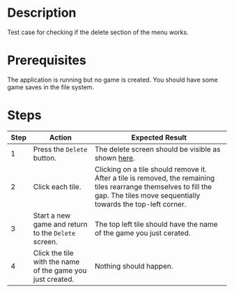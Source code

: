 # Description
Test case for checking if the delete section of the menu works.

# Prerequisites
The application is running but no game is created. 
You should have some game saves in the file system.

# Steps
| Step | Action | Expected Result |
| -------- | -------- | -------- |
| 1 | Press the `Delete` button. | The delete screen should be visible as shown [here](Resources/delete-game.png). |
| 2 | Click each tile. | Clicking on a tile should remove it. After a tile is removed, the remaining tiles rearrange themselves to fill the gap. The tiles move sequentially towards the top-left corner.
| 3 | Start a new game and return to the `Delete` screen. | The top left tile should have the name of the game you just cerated. |
| 4 | Click the tile with the name of the game you just created. | Nothing should happen. |
